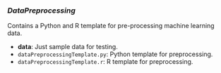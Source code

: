 ### **_DataPreprocessing_** 
Contains a Python and R template for pre-processing machine learning data.

  - **data**: Just sample data for testing.
  - `dataPreprocessingTemplate.py`: Python template for preprocessing.
  - `dataPreprocessingTemplate.r`: R template for preprocessing.
